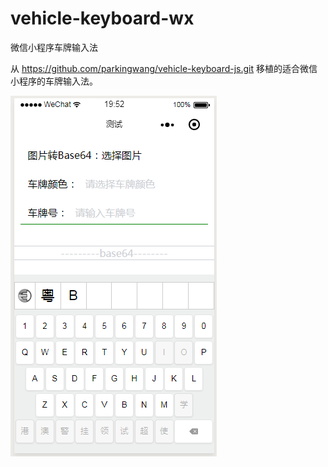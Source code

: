 # vehicle-keyboard-wx
微信小程序车牌输入法

从 https://github.com/parkingwang/vehicle-keyboard-js.git 移植的适合微信小程序的车牌输入法。

![](keyboard.jpg)
